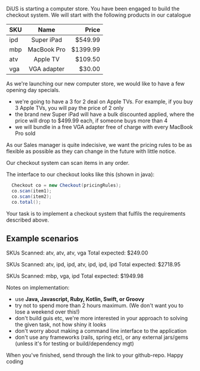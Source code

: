 DiUS is starting a computer store. You have been engaged to build the checkout system. We will start with the following products in our catalogue

| SKU |    Name     |     Price |
| --- | :---------: | --------: |
| ipd | Super iPad  |  \$549.99 |
| mbp | MacBook Pro | \$1399.99 |
| atv |  Apple TV   |  \$109.50 |
| vga | VGA adapter |   \$30.00 |

As we're launching our new computer store, we would like to have a few opening day specials.

-   we're going to have a 3 for 2 deal on Apple TVs. For example, if you buy 3 Apple TVs, you will pay the price of 2 only
-   the brand new Super iPad will have a bulk discounted applied, where the price will drop to \$499.99 each, if someone buys more than 4
-   we will bundle in a free VGA adapter free of charge with every MacBook Pro sold

As our Sales manager is quite indecisive, we want the pricing rules to be as flexible as possible as they can change in the future with little notice.

Our checkout system can scan items in any order.

The interface to our checkout looks like this (shown in java):

```java
  Checkout co = new Checkout(pricingRules);
  co.scan(item1);
  co.scan(item2);
  co.total();
```

Your task is to implement a checkout system that fulfils the requirements described above.

## Example scenarios

SKUs Scanned: atv, atv, atv, vga
Total expected: \$249.00

SKUs Scanned: atv, ipd, ipd, atv, ipd, ipd, ipd
Total expected: \$2718.95

SKUs Scanned: mbp, vga, ipd
Total expected: \$1949.98

Notes on implementation:

-   use **Java, Javascript, Ruby, Kotlin, Swift, or Groovy**
-   try not to spend more than 2 hours maximum. (We don't want you to lose a weekend over this!)
-   don't build guis etc, we're more interested in your approach to solving the given task, not how shiny it looks
-   don't worry about making a command line interface to the application
-   don't use any frameworks (rails, spring etc), or any external jars/gems (unless it's for testing or build/dependency mgt)

When you've finished, send through the link to your github-repo. Happy coding
